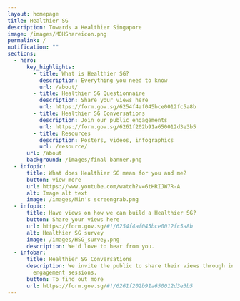 ```yaml
---
layout: homepage
title: Healthier SG
description: Towards a Healthier Singapore
image: /images/MOHShareicon.png
permalink: /
notification: ""
sections:
  - hero:
      key_highlights:
        - title: What is Healthier SG?
          description: Everything you need to know
          url: /about/
        - title: Healthier SG Questionnaire
          description: Share your views here
          url: https://form.gov.sg/6254f4af045bce0012fc5a8b
        - title: Healthier SG Conversations
          description: Join our public engagements
          url: https://form.gov.sg/6261f202b91a650012d3e3b5
        - title: Resources
          description: Posters, videos, infographics
          url: /resource/
      url: /about
      background: /images/final banner.png
  - infopic:
      title: What does Healthier SG mean for you and me?
      button: view more
      url: https://www.youtube.com/watch?v=6tHRIJW7R-A
      alt: Image alt text
      image: /images/Min's screengrab.png
  - infopic:
      title: Have views on how we can build a Healthier SG?
      button: Share your views here
      url: https://form.gov.sg/#!/6254f4af045bce0012fc5a8b
      alt: Healthier SG survey
      image: /images/HSG_survey.png
      description: We'd love to hear from you.
  - infobar:
      title: Healthier SG Conversations
      description: We invite the public to share their views through in-person
        engagement sessions.
      button: To find out more
      url: https://form.gov.sg/#!/6261f202b91a650012d3e3b5
---
```

